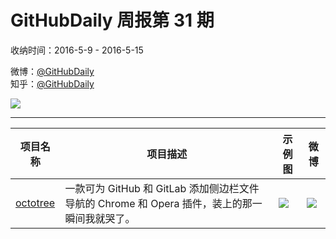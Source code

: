 # GitHubDaily 周报第 31 期

收纳时间：2016-5-9 - 2016-5-15

微博：[@GitHubDaily](https://weibo.com/GitHubDaily)    
知乎：[@GitHubDaily](https://www.zhihu.com/people/githubdaily)

![](https://raw.githubusercontent.com/GitHubDaily/GitHubDaily/master/assets/weixin.png)

---

项目名称 | 项目描述 | 示例图 | 微博
--- | --- | --- | ---
[octotree](status.github_url) | 一款可为 GitHub 和 GitLab 添加侧边栏文件导航的 Chrome 和 Opera 插件，装上的那一瞬间我就哭了。 | ![](http://ww3.sinaimg.cn/large/006fiYtfjw1f3v717thyjj31e00wrgwx.jpg) | [![](https://raw.githubusercontent.com/GitHubDaily/GitHubDaily/master/assets/sina_logo.png)](https://weibo.com/5722964389/DvwB9yX67)
